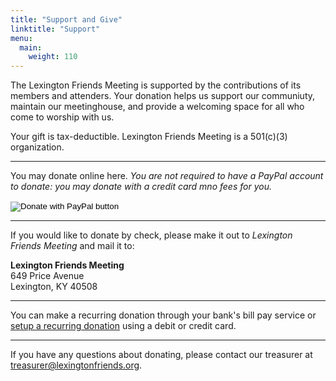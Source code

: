 ```yaml
---
title: "Support and Give"
linktitle: "Support"
menu:
  main:
    weight: 110
---
```


The Lexington Friends Meeting is supported by the contributions of its members
and attenders.  Your donation helps us support our communiuty, maintain our
meetinghouse, and provide a welcoming space for all who come to worship with
us.

Your gift is tax-deductible.  Lexington Friends Meeting is a 501(c)(3)
organization.

---

You may donate online here. *You are not required to have a PayPal account to
donate: you may donate with a credit card mno fees for you.*

<form action="https://www.paypal.com/donate" method="post" target="_top">
<input type="hidden" name="hosted_button_id" value="QBHGYBRVB5B78" />
<input type="image" src="https://www.paypalobjects.com/en_US/i/btn/btn_donateCC_LG.gif" border="0" name="submit" title="PayPal - The safer, easier way to pay online!" alt="Donate with PayPal button" />
<img alt="" border="0" src="https://www.paypal.com/en_US/i/scr/pixel.gif" width="1" height="1" />
</form>

---

If you would like to donate by check, please make it out to *Lexington Friends Meeting* and mail it to:

**Lexington Friends Meeting**<br/>
649 Price Avenue<br/>
Lexington, KY 40508<br/>

---

You can make a recurring donation through your bank's bill pay service or [setup a recurring donation](
https://www.paypal.com/donate/?hosted_button_id=QBHGYBRVB5B78) using a debit or credit card.

---

If you have any questions about donating, please contact our treasurer at treasurer@lexingtonfriends.org.

